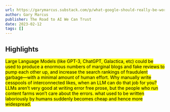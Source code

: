 ```yaml
---
url: https://garymarcus.substack.com/p/what-google-should-really-be-worried
author: Gary Marcus
publisher: The Road to AI We Can Trust
date: 2023-02-12
tags: []
---
```


## Highlights
<mark>Large Language Models (like GPT-3, ChatGPT, Galactica, etc) could be used to produce a enormous numbers of marginal blogs and fake reviews to pump each other up, and increase the search rankings of fraudulent garbage—with a minimal amount of human effort. Why manually write cesspools of interconnected likes, when an LLM can do that job for you? LLMs aren’t very good at writing error free prose, but the people who run content farms won’t care about the errors. what used to be written laboriously by humans suddenly becomes cheap and hence more widespread.</mark>

